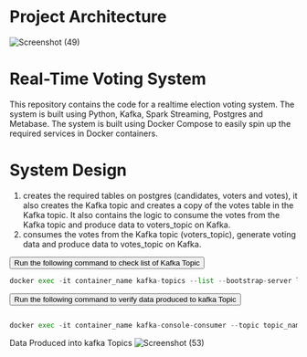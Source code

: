 # Project Architecture

![Screenshot (49)](https://github.com/adunajiye/Kafka_Voting_System/assets/80220180/19859ab4-fad1-4c30-bb0c-4ba5a21a3375)

# Real-Time Voting System
This repository contains the code for a realtime election voting system. The system is built using Python, Kafka, Spark Streaming, Postgres and Metabase. The system is built using Docker Compose to easily spin up the required services in Docker containers.


# System Design 
1. creates the required tables on postgres (candidates, voters and votes), it also creates the Kafka topic and creates a copy of the votes table in the Kafka topic. It also contains the logic to consume the votes from the Kafka topic and produce data to voters_topic on Kafka.
2. consumes the votes from the Kafka topic (voters_topic), generate voting data and produce data to votes_topic on Kafka.


<div class="code-container">
  <button class="copy-button" data-clipboard-target="#example-code">Run the following command to check list of Kafka Topic</button>

  ```python
  docker exec -it container_name kafka-topics --list --bootstrap-server localhost:9092
 ```

<div class="code-container">
  <button class="copy-button" data-clipboard-target="#example-code">Run the following command to verify data produced to kafka Topic</button>

  ```python
 
docker exec -it container_name kafka-console-consumer --topic topic_name --bootstrap-server localhost:9092 --from-beginning
 ```

Data Produced into kafka Topics
![Screenshot (53)](https://github.com/adunajiye/Kafka_Voting_System/assets/80220180/2c9267f1-865c-469e-9337-e0da851523e3)
